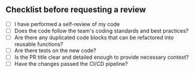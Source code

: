 ## Checklist before requesting a review
- [ ] I have performed a self-review of my code
- [ ] Does the code follow the team's coding standards and best practices?
- [ ] Are there any duplicated code blocks that can be refactored into reusable functions?
- [ ] Are there tests on the new code?
- [ ] Is the PR title clear and detailed enough to provide necessary context?
- [ ] Have the changes passed the CI/CD pipeline?
